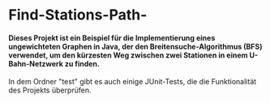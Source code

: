 # Find-Stations-Path-
#### Dieses Projekt ist ein Beispiel für die Implementierung eines ungewichteten Graphen in Java, der den Breitensuche-Algorithmus (BFS) verwendet, um den kürzesten Weg zwischen zwei Stationen in einem U-Bahn-Netzwerk zu finden.

In dem Ordner "test" gibt es auch einige JUnit-Tests, die die Funktionalität des Projekts überprüfen.
